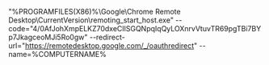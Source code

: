 "%PROGRAMFILES(X86)%\Google\Chrome Remote Desktop\CurrentVersion\remoting_start_host.exe" --code="4/0AfJohXmpELKZ70dxeCIlSGQNpqIqQyLOXnrvVtuvTR69pgTBi7BYp7JkagceoMJi5Ro0gw" --redirect-url="https://remotedesktop.google.com/_/oauthredirect" --name=%COMPUTERNAME%
